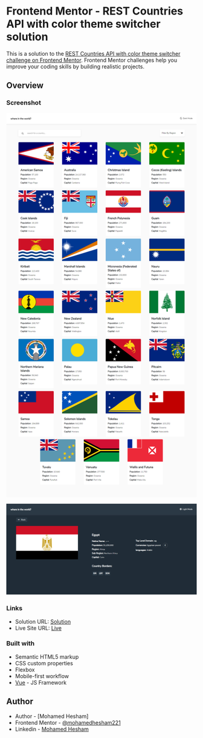 # Frontend Mentor - REST Countries API with color theme switcher solution

This is a solution to the [REST Countries API with color theme switcher challenge on Frontend Mentor](https://www.frontendmentor.io/challenges/rest-countries-api-with-color-theme-switcher-5cacc469fec04111f7b848ca). Frontend Mentor challenges help you improve your coding skills by building realistic projects. 

## Overview


### Screenshot

![](./screenshot1.png)

![](./screenshot2.png)



### Links

- Solution URL: [Solution](https://www.frontendmentor.io/solutions/vuejs-LtkP4gfE_)
- Live Site URL: [Live](https://rest-countries-api2021.netlify.app/)


### Built with

- Semantic HTML5 markup
- CSS custom properties
- Flexbox
- Mobile-first workflow
- [Vue](https://vuejs.org/) - JS Framework

## Author

- Author - [Mohamed Hesham]
- Frontend Mentor - [@mohamedhesham221](https://www.frontendmentor.io/profile/yourusername)
- Linkedin - [Mohamed Hesham](https://www.linkedin.com/in/mohamed-hesham-b7611618a/)
